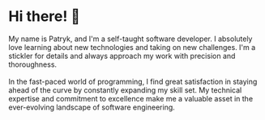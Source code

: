 <h1 align="left">Hi there! 👋</h1> 
<p>My name is Patryk, and I'm a self-taught software developer. I absolutely love learning about new technologies and taking on new challenges. I'm a stickler for details and always approach my work with precision and thoroughness.<br><br>In the fast-paced world of programming, I find great satisfaction in staying ahead of the curve by constantly expanding my skill set. My technical expertise and commitment to excellence make me a valuable asset in the ever-evolving landscape of software engineering.</p>
